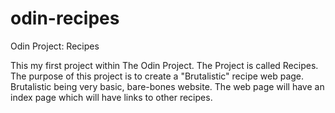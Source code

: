 # odin-recipes
Odin Project: Recipes

This my first project within The Odin Project.
The Project is called Recipes. The purpose of this project is to create a "Brutalistic" recipe web page.
Brutalistic being very basic, bare-bones website.
The web page will have an index page which will have links to other recipes.
